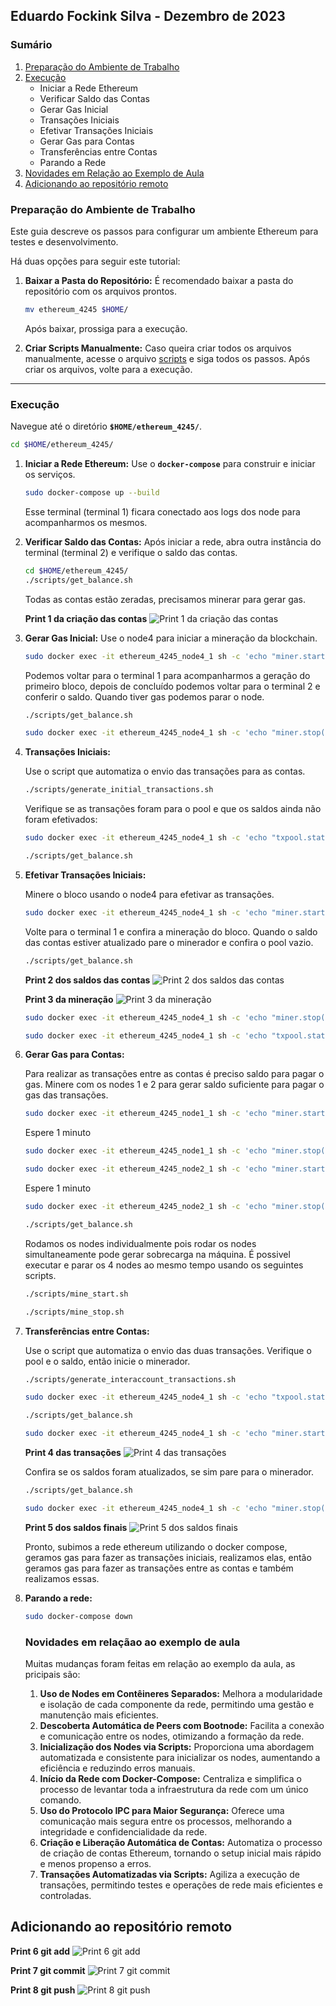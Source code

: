 ## Eduardo Fockink Silva - Dezembro de 2023

### Sumário

1. [Preparação do Ambiente de Trabalho](#preparação-do-ambiente-de-trabalho) 
2. [Execução](#execução)
    - Iniciar a Rede Ethereum
    - Verificar Saldo das Contas
    - Gerar Gas Inicial
    - Transações Iniciais
    - Efetivar Transações Iniciais
    - Gerar Gas para Contas
    - Transferências entre Contas
    - Parando a Rede
3. [Novidades em Relação ao Exemplo de Aula](#novidades-em-relaçãao-ao-exemplo-de-aula)
4. [Adicionando ao repositório remoto](#adicionando-ao-repositório-remoto)

### Preparação do Ambiente de Trabalho

Este guia descreve os passos para configurar um ambiente Ethereum para testes e desenvolvimento.

Há duas opções para seguir este tutorial:

1. **Baixar a Pasta do Repositório:**
É recomendado baixar a pasta do repositório com os arquivos prontos.
    
    ```bash
    mv ethereum_4245 $HOME/
    ```
    
    Após baixar, prossiga para a execução.
    
2. **Criar Scripts Manualmente:**
Caso queira criar todos os arquivos manualmente, acesse o arquivo [scripts](./Scripts.md) e siga todos os passos. Após criar os arquivos, volte para a execução.

---

### Execução

Navegue até o diretório **`$HOME/ethereum_4245/`**.

```bash
cd $HOME/ethereum_4245/
```

1. **Iniciar a Rede Ethereum:**
Use o **`docker-compose`** para construir e iniciar os serviços.
    
    ```bash
    sudo docker-compose up --build
    ```
    
    Esse terminal (terminal 1) ficara conectado aos logs dos node para acompanharmos os mesmos. 
    
2. **Verificar Saldo das Contas:**
Após iniciar a rede, abra outra instância do terminal (terminal 2) e verifique o saldo das contas.
    
    ```bash
    cd $HOME/ethereum_4245/
    ./scripts/get_balance.sh
    ```
    
    Todas as contas estão zeradas, precisamos minerar para gerar gas.
    

    **Print 1 da criação das contas**
    ![Print 1 da criação das contas](./prints/criacao_contas.png)

    
3. **Gerar Gas Inicial:**
Use o node4 para iniciar a mineração da blockchain.
    
    ```bash
    sudo docker exec -it ethereum_4245_node4_1 sh -c 'echo "miner.start(1)" | geth attach ipc:/ethereum/geth.ipc'
    ```
    
    Podemos voltar para o terminal 1  para acompanharmos a geração do primeiro bloco, depois de concluído podemos voltar para o terminal 2 e conferir o saldo. Quando tiver gas podemos parar o node.
    
    ```bash
    ./scripts/get_balance.sh
    ```
    
    ```bash
    sudo docker exec -it ethereum_4245_node4_1 sh -c 'echo "miner.stop()" | geth attach ipc:/ethereum/geth.ipc'
    ```
    
4. **Transações Iniciais:**
    
    Use o script que automatiza o envio das transações para as contas.
    
    ```bash
    ./scripts/generate_initial_transactions.sh
    ```
    
    Verifique se as transações foram para o pool e que os saldos ainda não foram efetivados:
    
    ```bash
    sudo docker exec -it ethereum_4245_node4_1 sh -c 'echo "txpool.status" | geth attach ipc:/ethereum/geth.ipc'
    ```
    
    ```bash
    ./scripts/get_balance.sh
    ```
    
5. **Efetivar Transações Iniciais:**
    
    Minere o bloco usando o node4 para efetivar as transações.
    
    ```bash
    sudo docker exec -it ethereum_4245_node4_1 sh -c 'echo "miner.start(1)" | geth attach ipc:/ethereum/geth.ipc'
    ```
    
    Volte para o terminal 1 e confira a mineração do bloco. Quando o saldo das contas estiver atualizado pare o minerador e confira o pool vazio.
    
    ```bash
    ./scripts/get_balance.sh
    ```

    **Print 2 dos saldos das contas**
    ![Print 2 dos saldos das contas](./prints/saldos.png)

    **Print 3 da mineração**
    ![Print 3 da mineração](./prints/mineracao.png)
    

    ```bash
    sudo docker exec -it ethereum_4245_node4_1 sh -c 'echo "miner.stop()" | geth attach ipc:/ethereum/geth.ipc'
    ```
    
    ```bash
    sudo docker exec -it ethereum_4245_node4_1 sh -c 'echo "txpool.status" | geth attach ipc:/ethereum/geth.ipc'
    ```
    
6. **Gerar Gas para Contas:**
    
    Para realizar as transações entre as contas é preciso saldo para pagar o gas. Minere com os nodes 1 e 2 para gerar saldo suficiente para pagar o gas das transações.
    
    ```bash
    sudo docker exec -it ethereum_4245_node1_1 sh -c 'echo "miner.start(1)" | geth attach ipc:/ethereum/geth.ipc'
    ```
    
    Espere 1 minuto
    
    ```bash
    sudo docker exec -it ethereum_4245_node1_1 sh -c 'echo "miner.stop()" | geth attach ipc:/ethereum/geth.ipc'
    ```
    
    ```bash
    sudo docker exec -it ethereum_4245_node2_1 sh -c 'echo "miner.start(1)" | geth attach ipc:/ethereum/geth.ipc'
    ```
    
    Espere 1 minuto
    
    ```bash
    sudo docker exec -it ethereum_4245_node2_1 sh -c 'echo "miner.stop()" | geth attach ipc:/ethereum/geth.ipc'
    ```
    
    ```bash
    ./scripts/get_balance.sh
    ```
    
    Rodamos os nodes individualmente pois rodar os nodes simultaneamente pode gerar sobrecarga na máquina. É possivel executar e parar os 4 nodes ao mesmo tempo usando os seguintes scripts.
    
    ```bash
    ./scripts/mine_start.sh
    ```
    
    ```bash
    ./scripts/mine_stop.sh
    ```
    
7. **Transferências entre Contas:**
    
    Use o script que automatiza o envio das duas transações. Verifique o pool e o saldo, então  inicie o minerador.
    
    ```bash
    ./scripts/generate_interaccount_transactions.sh
    ```
    
    ```bash
    sudo docker exec -it ethereum_4245_node4_1 sh -c 'echo "txpool.status" | geth attach ipc:/ethereum/geth.ipc'
    ```
    
    ```bash
    ./scripts/get_balance.sh
    ```
    
    ```bash
    sudo docker exec -it ethereum_4245_node4_1 sh -c 'echo "miner.start(1)" | geth attach ipc:/ethereum/geth.ipc'
    ```
    
    **Print 4 das transações**
    ![Print 4 das transações](./prints/transacoes.png)
    
    Confira se os saldos foram atualizados, se sim pare para o minerador.
    
    ```bash
    ./scripts/get_balance.sh
    ```
    
    ```bash
    sudo docker exec -it ethereum_4245_node4_1 sh -c 'echo "miner.stop()" | geth attach ipc:/ethereum/geth.ipc'
    ```
    
    **Print 5 dos saldos finais**
    ![Print 5 dos saldos finais](./prints/saldos_finais.png)
    
    Pronto, subimos a rede ethereum utilizando o docker compose, geramos gas para fazer as transações iniciais, realizamos elas, então geramos gas para fazer as transações entre as contas e também realizamos essas.
    
8. **Parando a rede:**
    
    ```bash
    sudo docker-compose down
    ```
    
    ### Novidades em relaçãao ao exemplo de aula
    
    Muitas mudanças foram feitas em relação ao exemplo da aula, as pricipais são:
    
    1. **Uso de Nodes em Contêineres Separados:** Melhora a modularidade e isolação de cada componente da rede, permitindo uma gestão e manutenção mais eficientes.
    2. **Descoberta Automática de Peers com Bootnode:** Facilita a conexão e comunicação entre os nodes, otimizando a formação da rede.
    3. **Inicialização dos Nodes via Scripts:** Proporciona uma abordagem automatizada e consistente para inicializar os nodes, aumentando a eficiência e reduzindo erros manuais.
    4. **Início da Rede com Docker-Compose:** Centraliza e simplifica o processo de levantar toda a infraestrutura da rede com um único comando.
    5. **Uso do Protocolo IPC para Maior Segurança:** Oferece uma comunicação mais segura entre os processos, melhorando a integridade e confidencialidade da rede.
    6. **Criação e Liberação Automática de Contas:** Automatiza o processo de criação de contas Ethereum, tornando o setup inicial mais rápido e menos propenso a erros.
    7. **Transações Automatizadas via Scripts:** Agiliza a execução de transações, permitindo testes e operações de rede mais eficientes e controladas.
    
## Adicionando ao repositório remoto

**Print 6 git add**
![Print 6 git add](./prints/git_add.png)

**Print 7 git commit**
![Print 7 git commit](./prints/git_commit.png)

**Print 8 git push**
![Print 8 git push](./prints/git_push.png)